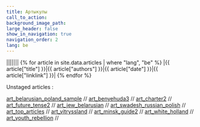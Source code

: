 ```yaml
---
title: Артыкулы
call_to_action: 
background_image_path:
large_header: false
show_in_navigation: true
navigation_order: 2
lang: be
---
```


|||||||
{% for article in site.data.articles | where "lang", "be" %}
|{{ article["title"] }}|{{ article["authors"] }}|{{ article["date"] }}|{{ article["linklink"] }}|
{% endfor %}



Unstaged articles : 

[art_belarusian_poland_sample](/articles/art_belarusian_poland_sample) // 
[art_benyehuda3](/articles/art_benyehuda3) // 
[art_charter2](/articles/art_charter2) // 
[art_future_tense2](/articles/art_future_tense2) // 
[art_jew_belarusian](/articles/art_jew_belarusian) // 
[art_swadesh_russian_polish](/articles/art_swadesh_russian_polish) // 
[art_top_articles](/articles/art_top_articles) // 
[art_vitryssland](/articles/art_vitryssland) // 
[art_minsk_guide2](/articles/art_minsk_guide2) // 
[art_white_holland](/articles/art_white_holland) // 
[art_youth_rebellion](/articles/art_youth_rebellion) // 

